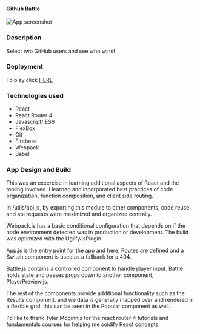#### Github Battle

![App screenshot](https://user-images.githubusercontent.com/7386478/35818233-7c39f11a-0a6d-11e8-9fe6-5ab0837638dc.png)

### Description

Select two GitHub users and  see who wins!

### Deployment

To play click [HERE](https://github-battle-b7cc4.firebaseapp.com/)

### Technologies used

* React
* React Router 4
* Javascript/ ES6
* FlexBox
* Git
* Firebase
* Webpack
* Babel


### App Design and Build

This was an excercise in learning additional aspects of React and the tooling involved. I learned and incorporated best practices of code organization, function composition, and client side routing. 

 In /utils/api.js, by exporting this module to other components, code reuse and api requests were maximized and organized centrally.

 Webpack.js has a basic conditional configuration that depends on if the node environment detected was in production or development. The build was optimized with the UglifyJsPlugin.

 App.js is the entry point for the app and here, Routes are defined and a Switch component is used as a fallback for a 404.

 Battle.js contains a controlled component to handle player input. Battle holds state and passes props down to another component, PlayerPreview.js.

 The rest of the components provide additional functionality such as the Results component, and we data is generally mapped over and rendered in a flexible grid. this can be seen in the Popular component as well.

I'd like to thank Tyler Mcginnis for the react router 4 tutorials and fundamentals courses for helping me soidify React concepts.






